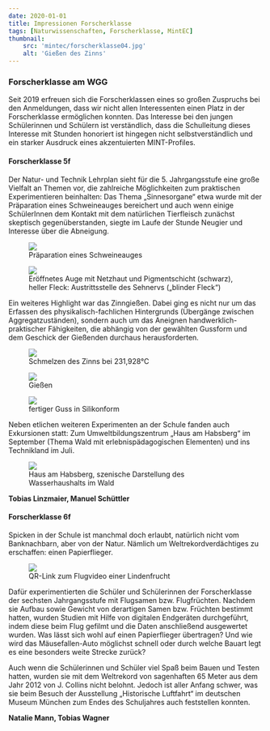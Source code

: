 ```yaml
---
date: 2020-01-01
title: Impressionen Forscherklasse
tags: [Naturwissenschaften, Forscherklasse, MintEC]
thumbnail: 
    src: 'mintec/forscherklasse04.jpg'
    alt: 'Gießen des Zinns' 
---
```


### Forscherklasse am WGG

Seit 2019 erfreuen sich die Forscherklassen eines so großen Zuspruchs bei den Anmeldungen, dass wir nicht allen Interessenten einen Platz in der Forscherklasse ermöglichen konnten. Das Interesse bei den jungen Schülerinnen und Schülern ist verständlich, dass die Schulleitung dieses Interesse mit Stunden honoriert ist hingegen nicht selbstverständlich und ein starker Ausdruck eines akzentuierten MINT-Profiles. 

#### Forscherklasse 5f

Der Natur- und Technik Lehrplan sieht für die 5. Jahrgangsstufe eine große Vielfalt an Themen vor, die zahlreiche Möglichkeiten zum praktischen Experimentieren beinhalten: Das Thema „Sinnesorgane“ etwa wurde mit der Präparation eines Schweineauges bereichert und auch wenn einige SchülerInnen dem Kontakt mit dem natürlichen Tierfleisch zunächst skeptisch gegenüberstanden, siegte im Laufe der Stunde Neugier und Interesse über die Abneigung.

<figure>
<img src="images/mintec/forscherklasse01.jpg">
<figcaption>Präparation eines Schweineauges</figcaption>
</figure>

<figure>
<img src="images/mintec/forscherklasse02.jpg">
<figcaption>Eröffnetes Auge mit Netzhaut und Pigmentschicht (schwarz), heller Fleck: Austrittsstelle des Sehnervs („blinder Fleck“)</figcaption>
</figure>

Ein weiteres Highlight war das Zinngießen. Dabei ging es nicht nur um das Erfassen des physikalisch-fachlichen Hintergrunds (Übergänge zwischen Aggregatzuständen), sondern auch um das Aneignen handwerklich-praktischer Fähigkeiten, die abhängig von der gewählten Gussform und dem Geschick der Gießenden durchaus herausforderten.

<figure>
<img src="images/mintec/forscherklasse03.jpg">
<figcaption> Schmelzen des Zinns bei 231,928°C</figcaption>
</figure>
<figure>
<img src="images/mintec/forscherklasse04.jpg">
<figcaption>Gießen</figcaption>
</figure>
<figure>
<img src="images/mintec/forscherklasse05.jpg">
<figcaption>fertiger Guss in Silikonform</figcaption>
</figure>

Neben etlichen weiteren Experimenten an der Schule fanden auch Exkursionen statt: Zum Umweltbildungszentrum „Haus am Habsberg“ im September (Thema Wald mit erlebnispädagogischen Elementen) und ins Technikland im Juli.

<figure>
<img src="images/mintec/forscherklasse06.jpg">
<figcaption>Haus am Habsberg, szenische Darstellung des Wasserhaushalts im Wald</figcaption>
</figure>

**Tobias Linzmaier, Manuel Schüttler** 

#### Forscherklasse 6f

Spicken in der Schule ist manchmal doch erlaubt, natürlich nicht vom Banknachbarn, aber von der Natur. Nämlich um Weltrekordverdächtiges zu erschaffen: einen Papierflieger.
<figure>
<img src="images/mintec/forscherklasse07.jpg">
<figcaption>QR-Link zum Flugvideo einer Lindenfrucht</figcaption>
</figure>
Dafür experimentierten die Schüler und Schülerinnen der Forscherklasse der sechsten Jahrgangsstufe mit Flugsamen bzw. Flugfrüchten. Nachdem sie Aufbau sowie Gewicht von derartigen Samen bzw. Früchten bestimmt hatten, wurden Studien mit Hilfe von digitalen Endgeräten durchgeführt, indem diese beim Flug gefilmt und die Daten anschließend ausgewertet wurden. Was lässt sich wohl auf einen Papierflieger übertragen? Und wie wird das Mäusefallen-Auto möglichst schnell oder durch welche Bauart legt es eine besonders weite Strecke zurück? 

Auch wenn die Schülerinnen und Schüler viel Spaß beim Bauen und Testen hatten, wurden sie mit dem Weltrekord von sagenhaften 65 Meter aus dem Jahr 2012 von J. Collins nicht belohnt. Jedoch ist aller Anfang schwer, was sie beim Besuch der Ausstellung „Historische Luftfahrt“ im deutschen Museum München zum Endes des Schuljahres auch feststellen konnten.

**Natalie Mann, Tobias Wagner**